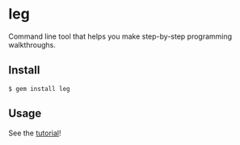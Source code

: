 # leg

Command line tool that helps you make step-by-step programming walkthroughs.

## Install

    $ gem install leg

## Usage

See the [tutorial](TUTORIAL.md)!
